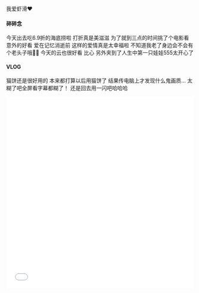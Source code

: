 我爱虾滑❤
<!--more-->

#### 碎碎念

今天出去吃6.9折的海底捞啦
打折真是美滋滋
为了就到三点的时间挑了个电影看
意外的好看
爱在记忆消逝前
这样的爱情真是太幸福啦
不知道我老了身边会不会有个老头子哦👴🏻
今天的云也很好看
比心
另外夹到了人生中第一只娃娃555太开心了

#### VLOG

猫饼还是很好用的
本来都打算以后用猫饼了
结果传电脑上才发现什么鬼画质...
太糊了吧全屏看字幕都糊了！
还是回去用一闪吧哈哈哈

<iframe src="//player.bilibili.com/player.html?aid=35643368&cid=62512130&page=1" scrolling="no" border="0" frameborder="no" framespacing="0" allowfullscreen="true" width="100%" height="515"> </iframe>